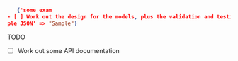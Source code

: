 

```JSON
   {'some exam
- [ ] Work out the design for the models, plus the validation and testing
ple JSON' => "Sample"}
```


TODO
- [ ] Work out some API documentation